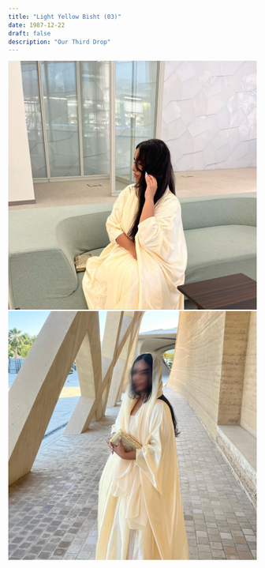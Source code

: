 ```yaml
---
title: "Light Yellow Bisht (03)"
date: 1987-12-22
draft: false
description: "Our Third Drop"
---
```


![Example](img/2024-06-04_23-50-28_UTC_1.jpg)
![Example](img/2024-06-04_23-50-28_UTC_2.jpg)
